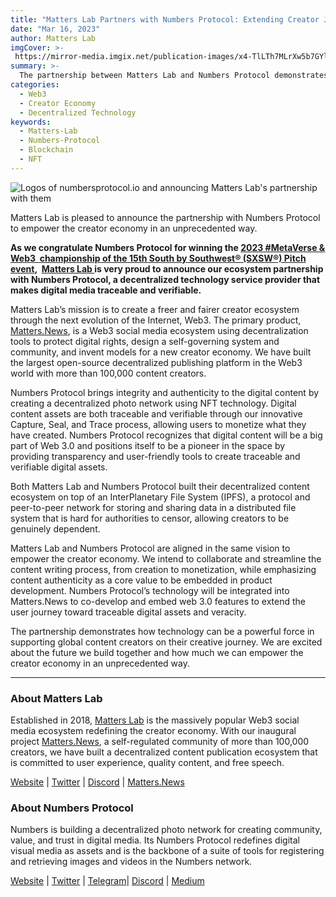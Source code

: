 ```yaml
---
title: "Matters Lab Partners with Numbers Protocol: Extending Creator Journey Toward Traceable Digital Assets and Veracity"
date: "Mar 16, 2023"
author: Matters Lab
imgCover: >-
 https://mirror-media.imgix.net/publication-images/x4-TlLTh7MLrXw5b7GYlg.jpg?height=1080&width=2160&h=1080&w=2160&auto=compress
summary: >-
  The partnership between Matters Lab and Numbers Protocol demonstrates how technology can be a powerful force in supporting global content creators on their creative journey.
categories:
  - Web3
  - Creator Economy
  - Decentralized Technology
keywords:
  - Matters-Lab
  - Numbers-Protocol
  - Blockchain
  - NFT
---
```


![Logos of numbersprotocol.io and announcing Matters Lab's partnership with them](https://images.mirror-media.xyz/publication-images/uxg6t-pLWGFhu_DqQctnI.jpg?height=900&width=1200)
<figcaption>Matters Lab is pleased to announce the partnership with Numbers Protocol to empower the creator economy in an unprecedented way.</figcaption>

**As we congratulate Numbers Protocol for winning the [2023 #MetaVerse & Web3  championship of the 15th South by Southwest® (SXSW®) Pitch event](https://finance.yahoo.com/news/sxsw-announces-winners-2023-pitch-014900147.html?guccounter=2),  [Matters Lab ](http://matters-lab.io)is very proud to announce our ecosystem partnership with Numbers Protocol, a decentralized technology service provider that makes digital media traceable and verifiable.**

Matters Lab’s mission is to create a freer and fairer creator ecosystem through the next evolution of the Internet, Web3. The primary product, [Matters.News](http://matters.news), is a Web3 social media ecosystem using decentralization tools to protect digital rights, design a self-governing system and community, and invent models for a new creator economy. We have built the largest open-source decentralized publishing platform in the Web3 world with more than 100,000 content creators.

Numbers Protocol brings integrity and authenticity to the digital content by creating a decentralized photo network using NFT technology. Digital content assets are both traceable and verifiable through our innovative Capture, Seal, and Trace process, allowing users to monetize what they have created. Numbers Protocol recognizes that digital content will be a big part of Web 3.0 and positions itself to be a pioneer in the space by providing transparency and user-friendly tools to create traceable and verifiable digital assets.

Both Matters Lab and Numbers Protocol built their decentralized content ecosystem on top of an InterPlanetary File System (IPFS), a protocol and peer-to-peer network for storing and sharing data in a distributed file system that is hard for authorities to censor, allowing creators to be genuinely dependent.

Matters Lab and Numbers Protocol are aligned in the same vision to empower the creator economy. We intend to collaborate and streamline the content writing process, from creation to monetization, while emphasizing content authenticity as a core value to be embedded in product development. Numbers Protocol’s technology will be integrated into Matters.News to co-develop and embed web 3.0 features to extend the user journey toward traceable digital assets and veracity.

The partnership demonstrates how technology can be a powerful force in supporting global content creators on their creative journey. We are excited about the future we build together and how much we can empower the creator economy in an unprecedented way.

---

### About Matters Lab

Established in 2018, [Matters Lab](http://matters-lab.io/) is the massively popular Web3 social media ecosystem redefining the creator economy. With our inaugural project [Matters.News](http://matters.news), a self-regulated community of more than 100,000 creators, we have built a decentralized content publication ecosystem that is committed to user experience, quality content, and free speech.

[Website](https://matters-lab.io/) | [Twitter](https://twitter.com/Mattersw3b) | [Discord](https://discord.gg/matterslab) | [Matters.News](https://matters.news/)

### About Numbers Protocol

Numbers is building a decentralized photo network for creating community, value, and trust in digital media. Its Numbers Protocol redefines digital visual media as assets and is the backbone of a suite of tools for registering and retrieving images and videos in the Numbers network.

[Website](https://numbersprotocol.io/) | [Twitter](https://twitter.com/numbersprotocol) | [Telegram](https://t.me/numbersprotocol)| [Discord](https://link.numbersprotocol.io/discord) | [Medium](https://medium.com/numbers-protocol)
